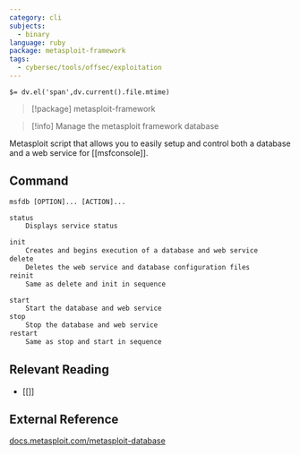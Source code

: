 ```yaml
---
category: cli
subjects:
  - binary
language: ruby
package: metasploit-framework
tags:
  - cybersec/tools/offsec/exploitation
---
```


`$= dv.el('span',dv.current().file.mtime)`
> [!package] metasploit-framework

> [!info] Manage the metasploit framework database

Metasploit script that allows you to easily setup and control both a database and a web service for [[msfconsole]].

## Command
```txt
msfdb [OPTION]... [ACTION]...

status
	Displays service status

init
	Creates and begins execution of a database and web service
delete
	Deletes the web service and database configuration files
reinit
	Same as delete and init in sequence

start
	Start the database and web service
stop
	Stop the database and web service
restart
	Same as stop and start in sequence
```

## Relevant Reading
- [[]]

## External Reference
[docs.metasploit.com/metasploit-database](https://docs.metasploit.com/docs/using-metasploit/intermediate/metasploit-database-support.html)
